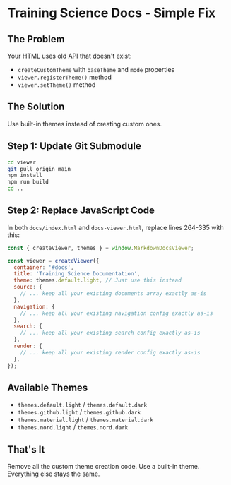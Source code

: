 # Training Science Docs - Simple Fix

## The Problem

Your HTML uses old API that doesn't exist:

- `createCustomTheme` with `baseTheme` and `mode` properties
- `viewer.registerTheme()` method
- `viewer.setTheme()` method

## The Solution

Use built-in themes instead of creating custom ones.

## Step 1: Update Git Submodule

```bash
cd viewer
git pull origin main
npm install
npm run build
cd ..
```

## Step 2: Replace JavaScript Code

In both `docs/index.html` and `docs-viewer.html`, replace lines 264-335 with this:

```javascript
const { createViewer, themes } = window.MarkdownDocsViewer;

const viewer = createViewer({
  container: '#docs',
  title: 'Training Science Documentation',
  theme: themes.default.light, // Just use this instead
  source: {
    // ... keep all your existing documents array exactly as-is
  },
  navigation: {
    // ... keep all your existing navigation config exactly as-is
  },
  search: {
    // ... keep all your existing search config exactly as-is
  },
  render: {
    // ... keep all your existing render config exactly as-is
  },
});
```

## Available Themes

- `themes.default.light` / `themes.default.dark`
- `themes.github.light` / `themes.github.dark`
- `themes.material.light` / `themes.material.dark`
- `themes.nord.light` / `themes.nord.dark`

## That's It

Remove all the custom theme creation code. Use a built-in theme. Everything else stays the same.
